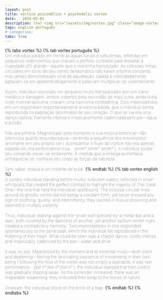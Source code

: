 ```yaml
---
layout: post
title: vórtice psicodélico • psychedelic vortex
date:   2024-05-01
description: (tw) <img src="/assets/img/vortex.jpg" class="image-vortex"> #&ensp;
tags: english português
# categories: 
tabs: true
---
```


{% tabs vortex %}
{% tab vortex português %} <span style="font-size:14px; font-weight:lighter"> <br> Um indivíduo parado em frente às águas turvas e turbulentas, refletidas em pequenos redemoinhos que criavam o perfeito contraste para ressaltar a majestade d’O grande—aquele que o mantinha hipnotizado. As colossais linhas circulares em torno de seu centro fantasmático não traíam a forma constante, mas jamais demonstravam sinal de aquietação: calada e intercaladamente, agitavam-se em aparente afogamento e pareciam multiplicar-se violentamente. <br><br> Assim, indivíduo-escorado-no-pequeno-muro-transpassado-por-um-cano-metálico e barragem, ambos cobertos pela escuridão de mais outra, ainda outra noite invernal taciturna, criavam uma harmonia contraditória. Dois imperceptíveis em um respondiam espontaneamente à mesma batida, que o indivíduo sentia reproduzida na palpitação <i>desritmada</i> de seu coração. O que se via era uma dança caótica, friamente intensa e impecavelmente cadenciada pelo par—água e pulsão. <br><br> Não era pilhéria. Magnetizado pelo momento e sua música torrencial—tão silenciosa quanto ensurdecedora—sentindo a sequência dos movimentos lancinante em seu próprio ser ( acompanhar o fluxo do vórtice não era apenas espetáculo, era performance crua... <i>sente? sente? sente?</i> ), o indivíduo soube seu comando esvair-se lentamente. À medida que a entrega aumentava, enfraquecia-se: confiava seu corpo às forças da natureza. <br><br> Sem saber, estava a um instante de pular. </span>
{% endtab %}
{% tab vortex english %} <span style="font-size:14px;font-weight:lighter"> <br> A solitary individual standing before murky, turbulent waters, reflected in small whirlpools that created the perfect contrast to highlight the majesty of The Great One—the one that held the individual spellbound. The colossal circular lines around its ghostly centre did not betray a constant form, yet never showed any sign of soothing: quietly, and intermittently, they swirled in illusive drowning and seemed to multiply violently. <br><br> Thus, individual-leaning-against-the-small-wall-pierced-by-a-metal-bar and a dam, both covered by the darkness of another, yet another taciturn winter night, created a contradictory harmony. Two imperceptibles in one responded spontaneously to the same beat, which the individual felt reproduced in the fluttering of their heart. What could be seen was a chaotic dance, coldly intense and impeccably cadenced by the pair—water and <i>drive</i>. <br><br> It was no jest. Magnetised by the moment and its torrential music—both silent and deafening—feeling the lancinating sequence of movements in their own being ( following the flow of the vortex was not simply a spectacle, it was raw performance... <i>feel it? feel it? feel it?</i> ), the individual realised that their control was gradually slipping away. As the surrender increased, there was an irreparable weakening: they entrusted their body to the forces of nature. <br><br> Unaware, the individual stood on the brink of a leap. </span>
{% endtab %}
{% endtabs %}
